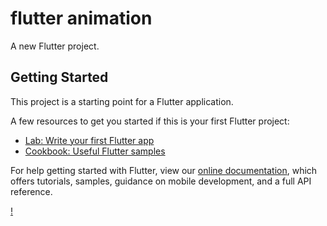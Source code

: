 # flutter animation

A new Flutter project.

## Getting Started

This project is a starting point for a Flutter application.

A few resources to get you started if this is your first Flutter project:

- [Lab: Write your first Flutter app](https://flutter.dev/docs/get-started/codelab)
- [Cookbook: Useful Flutter samples](https://flutter.dev/docs/cookbook)

For help getting started with Flutter, view our
[online documentation](https://flutter.dev/docs), which offers tutorials,
samples, guidance on mobile development, and a full API reference.

[!](https://firebasestorage.googleapis.com/v0/b/internship-f935a.appspot.com/o/WhatsApp%20Video%202021-08-11%20at%201.55.02%20AM.mp4?alt=media&token=3fe41e29-1c82-4fd8-af2e-324a12ce88d7)
